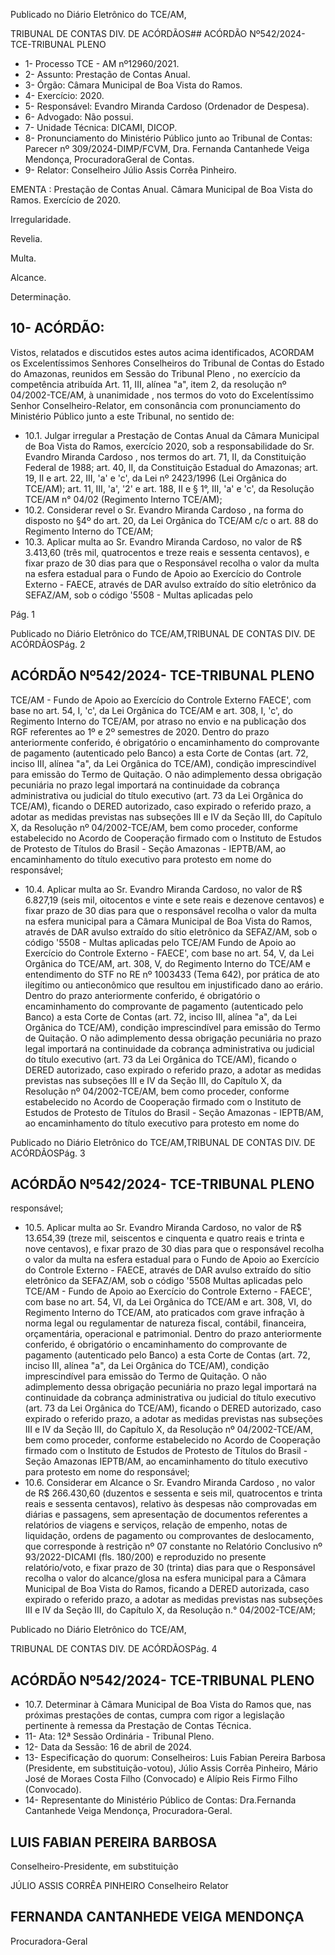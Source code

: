 Publicado  no  Diário  Eletrônico do TCE/AM,

TRIBUNAL DE CONTAS DIV. DE ACÓRDÃOS## ACÓRDÃO Nº542/2024- TCE-TRIBUNAL PLENO

- 1- Processo TCE - AM nº12960/2021.
- 2- Assunto: Prestação de Contas Anual.
- 3- Órgão: Câmara Municipal de Boa Vista do Ramos.
- 4- Exercício: 2020.
- 5- Responsável: Evandro Miranda Cardoso (Ordenador de Despesa).
- 6- Advogado: Não possui.
- 7- Unidade Técnica: DICAMI, DICOP.
- 8- Pronunciamento  do  Ministério  Público  junto  ao  Tribunal  de  Contas: Parecer  nº 309/2024-DIMP/FCVM,  Dra.  Fernanda  Cantanhede  Veiga  Mendonça,  ProcuradoraGeral de Contas.
- 9- Relator: Conselheiro Júlio Assis Corrêa Pinheiro.

EMENTA : Prestação  de  Contas  Anual. Câmara Municipal  de  Boa  Vista  do  Ramos.  Exercício  de 2020.

Irregularidade.

Revelia.

Multa.

Alcance.

Determinação.

## 10-  ACÓRDÃO:

Vistos, relatados e discutidos estes autos acima identificados, ACORDAM os Excelentíssimos Senhores Conselheiros do Tribunal de Contas do Estado do Amazonas, reunidos em Sessão do Tribunal Pleno , no exercício da competência atribuída Art. 11, III, alínea "a", item 2, da resolução nº 04/2002-TCE/AM, à unanimidade , nos termos do voto do  Excelentíssimo  Senhor  Conselheiro-Relator, em  consonância com  pronunciamento do Ministério Público junto a este Tribunal, no sentido de:

- 10.1. Julgar irregular a  Prestação de Contas Anual da Câmara Municipal de  Boa  Vista  do  Ramos,  exercício  2020,  sob  a  responsabilidade  do Sr. Evandro  Miranda  Cardoso , nos termos do art. 71, II, da Constituição Federal de 1988; art. 40, II, da Constituição Estadual do Amazonas; art. 19, II e art. 22, III, 'a' e 'c', da Lei nº 2423/1996 (Lei Orgânica do TCE/AM); art. 11, III, 'a', '2' e art. 188, II e § 1°, III, 'a' e 'c', da Resolução TCE/AM n° 04/02 (Regimento Interno TCE/AM);
- 10.2. Considerar  revel o Sr.  Evandro  Miranda  Cardoso , na  forma  do disposto no §4º do art. 20, da Lei Orgânica do TCE/AM c/c o art. 88 do Regimento Interno do TCE/AM;
- 10.3. Aplicar  multa ao Sr.  Evandro  Miranda  Cardoso, no  valor  de R$ 3.413,60 (três mil, quatrocentos e treze reais e sessenta centavos), e fixar prazo  de  30  dias para  que  o  Responsável  recolha  o  valor  da multa na  esfera  estadual  para  o  Fundo  de  Apoio  ao  Exercício  do Controle Externo - FAECE, através de DAR avulso extraído do sítio eletrônico da SEFAZ/AM, sob o código '5508 - Multas aplicadas pelo

Pág. 1

Publicado  no  Diário  Eletrônico do TCE/AM,TRIBUNAL DE CONTAS DIV. DE ACÓRDÃOSPág. 2

## ACÓRDÃO Nº542/2024- TCE-TRIBUNAL PLENO

TCE/AM  -  Fundo  de  Apoio  ao  Exercício  do  Controle  Externo  FAECE', com base no art. 54, I, 'c', da Lei Orgânica do TCE/AM e art. 308, I, 'c', do Regimento Interno do TCE/AM, por atraso no envio e na publicação dos RGF referentes ao 1º e 2º semestres de 2020. Dentro do prazo anteriormente conferido, é obrigatório o encaminhamento do comprovante de pagamento (autenticado pelo Banco) a esta Corte de Contas  (art.  72,  inciso  III,  alínea  "a",  da  Lei  Orgânica  do  TCE/AM), condição imprescindível para emissão do Termo de Quitação. O não adimplemento dessa obrigação pecuniária no prazo legal importará na continuidade da cobrança administrativa ou judicial do título executivo (art.  73  da  Lei  Orgânica  do  TCE/AM),  ficando  o  DERED  autorizado, caso  expirado  o  referido  prazo,  a  adotar  as  medidas  previstas  nas subseções  III  e  IV  da  Seção  III,  do  Capítulo  X,  da  Resolução  nº 04/2002-TCE/AM,  bem  como  proceder,  conforme  estabelecido  no Acordo  de  Cooperação  firmado  com  o  Instituto  de  Estudos  de Protesto  de  Títulos  do  Brasil  -  Seção  Amazonas  -  IEPTB/AM,  ao encaminhamento  do  título  executivo  para  protesto  em  nome  do responsável;

- 10.4. Aplicar  multa ao Sr.  Evandro  Miranda  Cardoso, no  valor  de R$ 6.827,19 (seis mil, oitocentos  e  vinte e sete  reais e dezenove centavos) e fixar prazo de 30 dias para que o responsável recolha o valor da multa na esfera municipal para a Câmara Municipal de Boa Vista do Ramos, através de DAR avulso extraído do sítio eletrônico da SEFAZ/AM, sob o código '5508  -  Multas  aplicadas  pelo  TCE/AM  Fundo  de  Apoio  ao  Exercício  do  Controle  Externo  -  FAECE',  com base  no  art.  54,  V,  da  Lei  Orgânica  do  TCE/AM, art.  308,  V,  do Regimento  Interno  do  TCE/AM e  entendimento  do  STF  no  RE  nº 1003433 (Tema 642), por  prática  de  ato  ilegítimo  ou  antieconômico que  resultou em  injustificado dano  ao  erário. Dentro  do  prazo anteriormente conferido, é obrigatório o encaminhamento do comprovante de pagamento (autenticado pelo Banco) a esta Corte de Contas  (art.  72,  inciso  III,  alínea  "a",  da  Lei  Orgânica  do  TCE/AM), condição imprescindível para emissão do Termo de Quitação. O não adimplemento dessa obrigação pecuniária no prazo legal importará na continuidade da cobrança administrativa ou judicial do título executivo (art.  73  da  Lei  Orgânica  do  TCE/AM), ficando  o  DERED  autorizado, caso  expirado  o  referido  prazo,  a  adotar  as  medidas  previstas  nas subseções  III  e  IV  da  Seção  III,  do  Capítulo  X,  da  Resolução  nº 04/2002-TCE/AM,  bem  como  proceder,  conforme  estabelecido  no Acordo  de  Cooperação  firmado  com  o  Instituto  de  Estudos  de Protesto  de  Títulos  do  Brasil  -  Seção  Amazonas  -  IEPTB/AM,  ao encaminhamento  do  título  executivo  para  protesto  em  nome  do

Publicado  no  Diário  Eletrônico do TCE/AM,TRIBUNAL DE CONTAS DIV. DE ACÓRDÃOSPág. 3

## ACÓRDÃO Nº542/2024- TCE-TRIBUNAL PLENO

responsável;

- 10.5. Aplicar  multa ao Sr.  Evandro  Miranda  Cardoso, no  valor  de R$ 13.654,39 (treze mil, seiscentos e cinquenta e quatro reais e trinta e nove  centavos),  e  fixar prazo  de  30  dias para  que  o  responsável recolha o valor da multa na esfera estadual para o Fundo de Apoio ao Exercício  do  Controle  Externo  -  FAECE,  através  de  DAR  avulso extraído  do  sítio  eletrônico  da  SEFAZ/AM,  sob  o  código  '5508  Multas  aplicadas  pelo  TCE/AM  -  Fundo  de  Apoio  ao  Exercício  do Controle Externo - FAECE', com base no art. 54, VI, da Lei Orgânica do  TCE/AM  e  art.  308,  VI,  do  Regimento  Interno  do  TCE/AM,  ato praticados  com  grave  infração  à  norma  legal  ou  regulamentar  de natureza fiscal, contábil, financeira, orçamentária, operacional e patrimonial. Dentro do prazo anteriormente conferido, é obrigatório o encaminhamento  do  comprovante  de  pagamento  (autenticado  pelo Banco) a esta Corte de Contas (art. 72, inciso III, alínea "a", da Lei Orgânica  do  TCE/AM),  condição  imprescindível  para  emissão  do Termo de Quitação. O não adimplemento dessa obrigação pecuniária no prazo legal importará na continuidade da cobrança administrativa ou  judicial  do  título  executivo  (art.  73  da  Lei  Orgânica  do  TCE/AM), ficando o DERED autorizado, caso expirado o referido prazo, a adotar as medidas previstas nas subseções III e IV da Seção III, do Capítulo X, da Resolução nº 04/2002-TCE/AM, bem como proceder, conforme estabelecido  no  Acordo  de  Cooperação  firmado  com  o  Instituto  de Estudos  de  Protesto  de  Títulos  do  Brasil  -  Seção  Amazonas  IEPTB/AM, ao encaminhamento do título executivo para protesto em nome do responsável;
- 10.6. Considerar em Alcance o Sr. Evandro Miranda Cardoso ,  no valor de R$  266.430,60 (duzentos  e  sessenta  e  seis  mil,  quatrocentos  e trinta reais e sessenta centavos), relativo às despesas não comprovadas em diárias e passagens, sem apresentação de documentos referentes a relatórios de viagens e serviços, relação de empenho, notas de liquidação, ordens de pagamento ou comprovantes  de  deslocamento,  que  corresponde  à  restrição  nº 07 constante no Relatório Conclusivo nº 93/2022-DICAMI (fls. 180/200) e reproduzido no presente relatório/voto, e fixar prazo de 30 (trinta) dias para que o Responsável recolha o valor do alcance/glosa na  esfera  municipal  para  a  Câmara  Municipal  de  Boa Vista  do  Ramos, ficando  a  DERED  autorizada,  caso  expirado  o referido prazo, a adotar as medidas previstas nas subseções III e IV da Seção III, do Capítulo X, da Resolução n.° 04/2002-TCE/AM;

Publicado  no  Diário  Eletrônico do TCE/AM,

TRIBUNAL DE CONTAS DIV. DE ACÓRDÃOSPág. 4

## ACÓRDÃO Nº542/2024- TCE-TRIBUNAL PLENO

- 10.7. Determinar à  Câmara  Municipal  de  Boa  Vista  do  Ramos  que,  nas próximas  prestações  de  contas,  cumpra  com  rigor  a  legislação pertinente à remessa da Prestação de Contas Técnica.
- 11-  Ata: 12ª Sessão Ordinária - Tribunal Pleno.
- 12-  Data da Sessão: 16 de abril de 2024.
- 13-  Especificação do quorum: Conselheiros: Luis Fabian Pereira Barbosa (Presidente, em substituição-votou), Júlio Assis Corrêa Pinheiro, Mário José de Moraes Costa Filho (Convocado) e Alípio Reis Firmo Filho (Convocado).
- 14-  Representante do Ministério Público de Contas: Dra.Fernanda Cantanhede Veiga Mendonça, Procuradora-Geral.

## LUIS FABIAN PEREIRA BARBOSA

Conselheiro-Presidente, em substituição

JÚLIO ASSIS CORRÊA PINHEIRO Conselheiro Relator

## FERNANDA CANTANHEDE VEIGA MENDONÇA

Procuradora-Geral